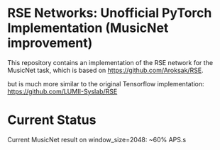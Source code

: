 # RSE Networks: Unofficial PyTorch Implementation (MusicNet improvement)

This repository contains an implementation of the RSE network for the MusicNet task, which is based on https://github.com/Aroksak/RSE.

but is much more similar to the original Tensorflow implementation: https://github.com/LUMII-Syslab/RSE

# Current Status

Current MusicNet result on window_size=2048: ~60% APS.s
